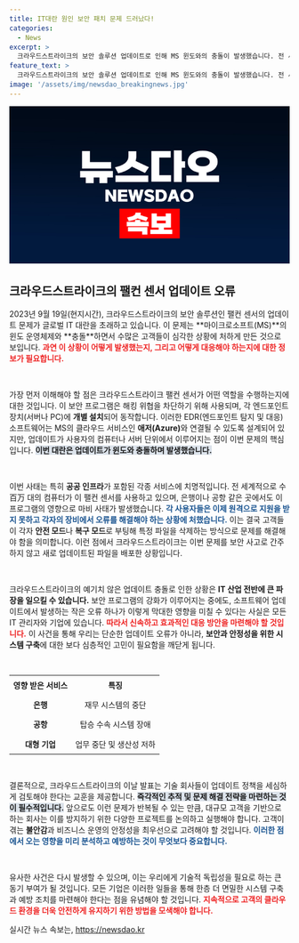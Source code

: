 ```yaml
---
title: IT대란 원인 보안 패치 문제 드러났다!
categories:
  - News
excerpt: >
  크라우드스트라이크의 보안 솔루션 업데이트로 인해 MS 윈도와의 충돌이 발생했습니다. 전 세계 수백만 대의 컴퓨터가 죽음의 블루스크린을 겪으며 작동 중단, 고객들은 각자 문제 해결에 나서야 하는 상황입니다.
feature_text: >
  크라우드스트라이크의 보안 솔루션 업데이트로 인해 MS 윈도와의 충돌이 발생했습니다. 전 세계 수백만 대의 컴퓨터가 죽음의 블루스크린을 겪으며 작동 중단, 고객들은 각자 문제 해결에 나서야 하는 상황입니다.
image: '/assets/img/newsdao_breakingnews.jpg'
---
```


<p><img src="/assets/img/newsdao_breakingnews.jpg" alt="cryptoinkorea 속보" /></p>

<h2 data-ke-size="size26">크라우드스트라이크의 팰컨 센서 업데이트 오류</h2>

<p data-ke-size="size16">2023년 9월 19일(현지시간), 크라우드스트라이크의 보안 솔루션인 팰컨 센서의 업데이트 문제가 글로벌 IT 대란을 초래하고 있습니다. 이 문제는 **마이크로소프트(MS)**의 윈도 운영체제와 **충돌**하면서 수많은 고객들이 심각한 상황에 처하게 만든 것으로 보입니다. <b><span style="color: #ee2323;">과연 이 상황이 어떻게 발생했는지, 그리고 어떻게 대응해야 하는지에 대한 정보가 필요합니다.</span></b></p>

<p data-ke-size="size16">&nbsp;</p>

<p>가장 먼저 이해해야 할 점은 크라우드스트라이크 팰컨 센서가 어떤 역할을 수행하는지에 대한 것입니다. 이 보안 프로그램은 해킹 위협을 차단하기 위해 사용되며, 각 엔드포인트 장치(서버나 PC)에 <strong>개별 설치</strong>되어 동작합니다. 이러한 EDR(엔드포인트 탐지 및 대응) 소프트웨어는 MS의 클라우드 서비스인 <strong>애저(Azure)</strong>와 연결될 수 있도록 설계되어 있지만, 업데이트가 사용자의 컴퓨터나 서버 단위에서 이루어지는 점이 이번 문제의 핵심입니다. <b><span style="background-color: #21538527;">이번 대란은 업데이트가 윈도와 충돌하며 발생했습니다.</span></b></p>

<p data-ke-size="size16">&nbsp;</p>

<p>이번 사태는 특히 <strong>공공 인프라</strong>가 포함된 각종 서비스에 치명적입니다. 전 세계적으로 수百万 대의 컴퓨터가 이 팰컨 센서를 사용하고 있으며, 은행이나 공항 같은 곳에서도 이 프로그램의 영향으로 마비 사태가 발생했습니다. <b><span style="color: #1a5490;">각 사용자들은 이제 원격으로 지원을 받지 못하고 각자의 장비에서 오류를 해결해야 하는 상황에 처했습니다.</span></b> 이는 결국 고객들이 각자 <strong>안전 모드</strong>나 <strong>복구 모드</strong>로 부팅해 특정 파일을 삭제하는 방식으로 문제를 해결해야 함을 의미합니다. 이런 점에서 크라우드스트라이크는 이번 문제를 보안 사고로 간주하지 않고 새로 업데이트된 파일을 배포한 상황입니다.</p>

<p data-ke-size="size16">&nbsp;</p>

<p>크라우드스트라이크의 예기치 않은 업데이트 충돌로 인한 상황은 <strong>IT 산업 전반에 큰 파장을 일으킬 수 있습니다.</strong> 보안 프로그램의 강화가 이루어지는 중에도, 소프트웨어 업데이트에서 발생하는 작은 오류 하나가 이렇게 막대한 영향을 미칠 수 있다는 사실은 모든 IT 관리자와 기업에 있습니다. <b><span style="color: #ee2323;">따라서 신속하고 효과적인 대응 방안을 마련해야 할 것입니다.</span></b> 이 사건을 통해 우리는 단순한 업데이트 오류가 아니라, <strong>보안과 안정성을 위한 시스템 구축</strong>에 대한 보다 심층적인 고민이 필요함을 깨닫게 됩니다.</p>

<p data-ke-size="size16">&nbsp;</p>

<table style="width: 100%; border-collapse: collapse;">
  <tr>
    <td style="text-align: center; height: 30px;"><b>영향 받은 서비스</b></td>
    <td style="text-align: center; height: 30px;"><b>특징</b></td>
  </tr>
  <tr>
    <td style="text-align: center; height: 30px;"><b>은행</b></td>
    <td style="text-align: center; height: 30px;">재무 시스템의 중단</td>
  </tr>
  <tr>
    <td style="text-align: center; height: 30px;"><b>공항</b></td>
    <td style="text-align: center; height: 30px;">탑승 수속 시스템 장애</td>
  </tr>
  <tr>
    <td style="text-align: center; height: 30px;"><b>대형 기업</b></td>
    <td style="text-align: center; height: 30px;">업무 중단 및 생산성 저하</td>
  </tr>
</table>

<p data-ke-size="size16">&nbsp;</p>

<p>결론적으로, 크라우드스트라이크의 이날 발표는 기술 회사들이 업데이트 정책을 세심하게 검토해야 한다는 교훈을 제공합니다. <b><span style="background-color: #21538527;">즉각적인 추적 및 문제 해결 전략을 마련하는 것이 필수적입니다.</span></b> 앞으로도 이런 문제가 반복될 수 있는 만큼, 대규모 고객을 기반으로 하는 회사는 이를 방지하기 위한 다양한 프로젝트를 논의하고 실행해야 합니다. 고객이 겪는 <strong>불안감</strong>과 비즈니스 운영의 안정성을 최우선으로 고려해야 할 것입니다. <b><span style="color: #1a5490;">이러한 점에서 오는 영향을 미리 분석하고 예방하는 것이 무엇보다 중요합니다.</span></b></p>

<p data-ke-size="size16">&nbsp;</p>

<p>유사한 사건은 다시 발생할 수 있으며, 이는 우리에게 기술적 독립성을 필요로 하는 큰 동기 부여가 될 것입니다. 모든 기업은 이러한 일들을 통해 한층 더 면밀한 시스템 구축과 예방 조치를 마련해야 한다는 점을 유념해야 할 것입니다. <b><span style="color: #ee2323;">지속적으로 고객의 클라우드 환경을 더욱 안전하게 유지하기 위한 방법을 모색해야 합니다.</span></b></p>
실시간 뉴스 속보는, <a href="https://newsdao.kr" rel="dofollow">https://newsdao.kr</a>


